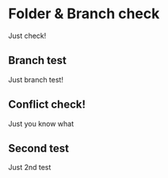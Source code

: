 # Folder & Branch check 
Just check!



## Branch test
Just branch test!


## Conflict check!
Just you know what

## Second test
Just 2nd test

